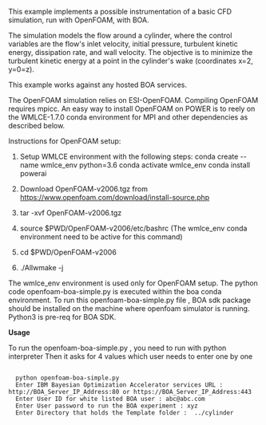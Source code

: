 
This example implements a possible instrumentation of a 
basic CFD simulation, run with OpenFOAM, with BOA.


The simulation models the flow around a cylinder, where
the control variables are the flow's inlet velocity,
initial pressure, turbulent kinetic energy, dissipation
rate, and wall velocity. The objective is to minimize the 
turbulent kinetic energy at a point in the cylinder's wake 
(coordinates x=2, y=0=z).

This example works against any hosted BOA services.

The OpenFOAM simulation relies on ESI-OpenFOAM. Compiling 
OpenFOAM requires mpicc. An easy way to install OpenFOAM
on POWER is to reely on the WMLCE-1.7.0 conda environment
for MPI and other dependencies as described below.

Instructions for OpenFOAM setup:

1) Setup WMLCE environment with the following steps:
     conda create --name wmlce_env python=3.6
     conda activate wmlce_env
     conda install powerai

2) Download OpenFOAM-v2006.tgz from 
   https://www.openfoam.com/download/install-source.php

3) tar -xvf OpenFOAM-v2006.tgz

4) source $PWD/OpenFOAM-v2006/etc/bashrc (The wmlce_env
   conda environment need to be active for this command)

5) cd $PWD/OpenFOAM-v2006

6) ./Allwmake -j


The wmlce_env environment is used only for OpenFOAM setup. The
python code openfoam-boa-simple.py is executed within the 
boa conda environment.
To run this openfoam-boa-simple.py file , BOA sdk package
should be installed on the machine where openfoam simulator 
is running. Python3 is pre-req for BOA SDK.

**Usage**

To run the openfoam-boa-simple.py , you need to run with 
python interpreter
Then it asks for 4 values which user needs to enter one by one

```

  python openfoam-boa-simple.py
  Enter IBM Bayesian Optimization Accelerator services URL : http://BOA_Server_IP_Address:80 or https://BOA_Server_IP_Address:443
  Enter User ID for white listed BOA user : abc@abc.com
  Enter User password to run the BOA experiment : xyz
  Enter Directory that holds the Template folder :  ../cylinder

```

